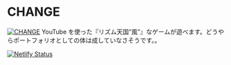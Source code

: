 # CHANGE

[![CHANGE](https://user-images.githubusercontent.com/1400310/79085261-d1edfc80-7d72-11ea-81dd-7d08eb2d8924.png)](https://change.yuya.im/)
YouTube を使った『リズム天国“風”』なゲームが遊べます。どうやらポートフォリオとしての体は成していなさそうです。。


[![Netlify Status](https://api.netlify.com/api/v1/badges/8e00eaa8-38bf-48a5-b635-16ed642c436b/deploy-status)](https://app.netlify.com/sites/yhashimoto-change/deploys)
